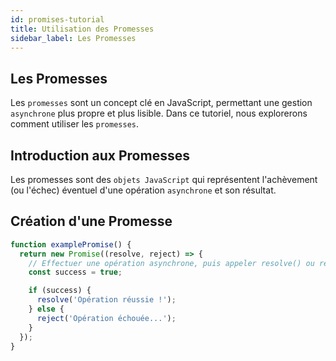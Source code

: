 ```yaml
---
id: promises-tutorial
title: Utilisation des Promesses
sidebar_label: Les Promesses
---
```


## Les Promesses

Les `promesses` sont un concept clé en JavaScript, permettant une gestion `asynchrone` plus propre et plus lisible. Dans ce tutoriel, nous explorerons comment utiliser les `promesses`.

## Introduction aux Promesses

Les promesses sont des `objets JavaScript` qui représentent l'achèvement (ou l'échec) éventuel d'une opération `asynchrone` et son résultat.

## Création d'une Promesse

```js
function examplePromise() {
  return new Promise((resolve, reject) => {
    // Effectuer une opération asynchrone, puis appeler resolve() ou reject()
    const success = true;

    if (success) {
      resolve('Opération réussie !');
    } else {
      reject('Opération échouée...');
    }
  });
}
```
